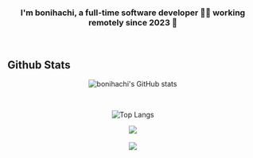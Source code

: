 <!--
<div align="center">
<img src="https://rishavanand.github.io/static/images/greetings.gif" align="center" style="width: 100%" />
</div>
-->
  

### <div align="center">I'm bonihachi, a full-time software developer 👨‍💻 working remotely since 2023 🚀</div>  
  
<!--
- 🔭 I’m currently working on [Github Profilinator](https://github.com/rishavanand/github-profilinator)  
  

- 🌱 I’m currently learning Hyperledger and Kubernetes  
  

- ❓ Ask me about anything related to MERN stack and related technologies  
  

- ⚡ Fun fact: I use tabs over spaces  
-->

<br/>  

## Github Stats
<div align="center">
  
  ![bonihachi's GitHub stats](https://github-readme-stats.vercel.app/api?username=bonihachi&show_icons=true&rank_icon=github&theme=nord&count_private=true)

  </br>

  ![Top Langs](https://github-readme-stats.vercel.app/api/top-langs/?username=bonihachi)

</div>  


<div align="center"><img src="https://spotify-github-profile.vercel.app/api/view?uid=take_it_21&cover_image=true&theme=default&show_offline=false&background_color=121212&interchange=true" /></div>  

<br/>  

<div align="center">
  <img src="https://komarev.com/ghpvc/?username=bonihachi&&style=flat-square" align="center" />
</div>  
